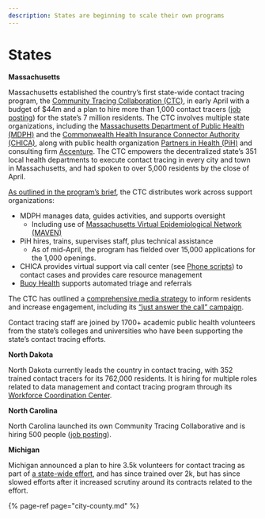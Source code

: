 ```yaml
---
description: States are beginning to scale their own programs
---
```


# States

**Massachusetts**

Massachusetts established the country’s first state-wide contact tracing program, the [Community Tracing Collaboration \(CTC\)](https://www.mass.gov/lists/covid-19-contact-tracing-resources-and-information), in early April with a budget of $44m and a plan to hire more than 1,000 contact tracers \([job posting](https://jobs.crelate.com/portal/talentboost/job/3kyqki4zeqoyugdzsha5iynhce)\) for the state’s 7 million residents. The CTC involves multiple state organizations, including the [Massachusetts Department of Public Health](https://www.mass.gov/orgs/department-of-public-health) [\(MDPH\)](https://www.mass.gov/orgs/department-of-public-health) and the [Commonwealth Health Insurance Connector Authority](https://www.mahealthconnector.org/) [\(CHICA\)](https://www.mahealthconnector.org/), along with public health organization [Partners in Health \(PiH\)](https://www.pih.org/) and consulting firm [Accenture](https://www.accenture.com/us-en). The CTC empowers the decentralized state’s 351 local health departments to execute contact tracing in every city and town in Massachusetts, and had spoken to over 5,000 residents by the close of April.

[As outlined in the program’s brief](https://www.mass.gov/doc/community-tracing-collaborative-overview-presentation/download), the CTC distributes work across support organizations:

* MDPH manages data, guides activities, and supports oversight
  * Including use of [Massachusetts Virtual Epidemiological Network \(MAVEN\)](https://www.mass.gov/doc/massachusetts-department-of-public-health-maven-infrastructure-overview/download)
* PiH hires, trains, supervises staff, plus technical assistance
  * As of mid-April, the program has fielded over 15,000 applications for the 1,000 openings.
* CHICA provides virtual support via call center \(see [Phone scripts](https://www.mass.gov/doc/contact-tracing-scripts/download)\) to contact cases and provides care resource management
* [Buoy Health](https://www.buoyhealth.com/contact/) supports automated triage and referrals

The CTC has outlined a [comprehensive media strategy](https://www.mass.gov/info-details/covid-19-community-tracing-collaborative-media-and-outreach-approach) to inform residents and increase engagement, including its [“just answer the call” campaign](https://www.mass.gov/doc/massachusetts-community-tracing-collaborative-flyer-for-media-and-outreach/download).

Contact tracing staff are joined by 1700+ academic public health volunteers from the state’s colleges and universities who have been supporting the state’s contact tracing efforts.

**North Dakota**

North Dakota currently leads the country in contact tracing, with 352 trained contact tracers for its 762,000 residents. It is hiring for multiple roles related to data management and contact tracing program through its [Workforce Coordination Center](https://ndresponse.gov/covid-19-resources/get-involved-how-you-can-help).

**North Carolina**

North Carolina launched its own Community Tracing Collaborative and is hiring 500 people \([job posting](https://workforcenow.adp.com/mascsr/default/mdf/recruitment/recruitment.html?cid=e19abba7-a8ad-4c26-948f-cf26888754a7&ccId=2714228523_1656&)\).

**Michigan**

Michigan announced a plan to hire 3.5k volunteers for contact tracing as part of [a state-wide effort](http://michigan.gov/fightcovid19), and has since trained over 2k, but has since slowed efforts after it increased scrutiny around its contracts related to the effort.

{% page-ref page="city-county.md" %}

